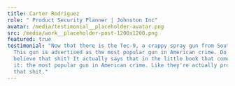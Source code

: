 ```yaml
---
title: Carter Rodriguez
role: " Product Security Planner | Johnston Inc"
avatar: /media/testimonial__placeholder-avatar.png
src: /media/work__placeholder-post-1200x1200.png
featured: true
testimonial: "Now that there is the Tec-9, a crappy spray gun from South Miami.
  This gun is advertised as the most popular gun in American crime. Do you
  believe that shit? It actually says that in the little book that comes with
  it: the most popular gun in American crime. Like they're actually proud of
  that shit."
---
```


